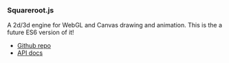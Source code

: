 ### Squareroot.js

A 2d/3d engine for WebGL and Canvas drawing and animation.
This is the a future ES6 version of it!

- [Github repo](https://github.com/drojdjou/squareroot.js/tree/brandnew)
- [API docs](http://sqr.bartekdrozdz.com/docs/)
